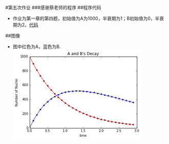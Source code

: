 #第五次作业
###感谢蔡老师的程序
##程序代码
 - 作业为第一章的第四题，初始值为A为1000，半衰期为1；B初始值为0，半衰期为2。[代码](https://github.com/dHSk/computationalphysics_N2013301020064/blob/master/homework/5/%E4%BB%A3%E7%A0%81)

##图像
 - 图中红色为A，蓝色为B.![图像](https://github.com/dHSk/computationalphysics_N2013301020064/blob/master/homework/5/%E5%9B%BE%E5%83%8F.png)
